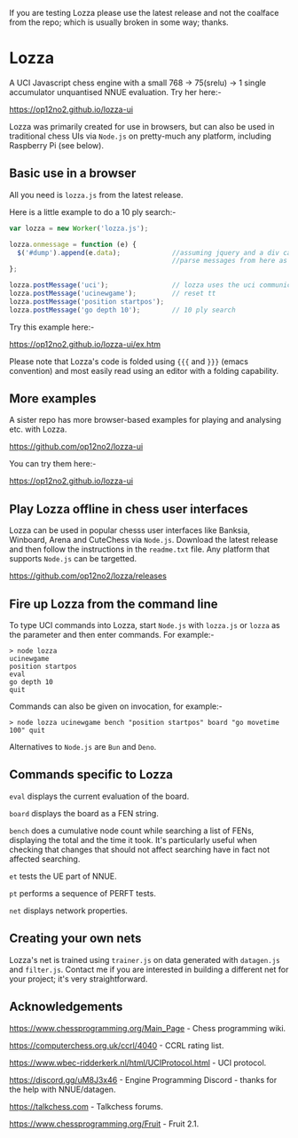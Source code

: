 If you are testing Lozza please use the latest release and not the coalface from the repo; which is usually broken in some way; thanks.

# Lozza

A UCI Javascript chess engine with a small 768 -> 75(srelu) -> 1 single accumulator unquantised NNUE evaluation. Try her here:-

https://op12no2.github.io/lozza-ui

Lozza was primarily created for use in browsers, but can also be used in traditional chess UIs via ```Node.js``` on pretty-much any platform, including Raspberry Pi (see below).

## Basic use in a browser

All you need is ```lozza.js``` from the latest release.  

Here is a little example to do a 10 ply search:-

```Javascript
var lozza = new Worker('lozza.js');

lozza.onmessage = function (e) {
  $('#dump').append(e.data);             //assuming jquery and a div called #dump
                                         //parse messages from here as required
};

lozza.postMessage('uci');                // lozza uses the uci communication protocol
lozza.postMessage('ucinewgame');         // reset tt
lozza.postMessage('position startpos');
lozza.postMessage('go depth 10');        // 10 ply search
```

Try this example here:-

https://op12no2.github.io/lozza-ui/ex.htm

Please note that Lozza's code is folded using ```{{{``` and ```}}}``` (emacs convention) and most easily read using an editor with a folding capability.

## More examples

A sister repo has more browser-based examples for playing and analysing etc. with Lozza.

https://github.com/op12no2/lozza-ui

You can try them here:-

https://op12no2.github.io/lozza-ui

## Play Lozza offline in chess user interfaces

Lozza can be used in popular chesss user interfaces like Banksia, Winboard, Arena and CuteChess via ```Node.js```. Download the latest release and then follow the instructions in the ```readme.txt``` file.  Any platform that supports ```Node.js``` can be targetted.   

https://github.com/op12no2/lozza/releases

## Fire up Lozza from the command line

To type UCI commands into Lozza, start ```Node.js``` with ```lozza.js``` or ```lozza``` as the parameter and then enter commands. For example:-

```
> node lozza
ucinewgame
position startpos
eval
go depth 10
quit
```
Commands can also be given on invocation, for example:-

```
> node lozza ucinewgame bench "position startpos" board "go movetime 100" quit
```

Alternatives to ```Node.js``` are ```Bun``` and ```Deno```.

## Commands specific to Lozza

```eval``` displays the current evaluation of the board.

```board``` displays the board as a FEN string.

```bench``` does a cumulative node count while searching a list of FENs, displaying the total and the time it took. It's particularly useful when checking that changes that should not affect searching have in fact not affected searching.  

```et``` tests the UE part of NNUE.

```pt``` performs a sequence of PERFT tests. 

```net``` displays network properties.

## Creating your own nets

Lozza's net is trained using ```trainer.js``` on data generated with ```datagen.js``` and ```filter.js```. Contact me if you are interested in building a different net for your project; it's very straightforward.

## Acknowledgements

https://www.chessprogramming.org/Main_Page - Chess programming wiki.

https://computerchess.org.uk/ccrl/4040 - CCRL rating list.

https://www.wbec-ridderkerk.nl/html/UCIProtocol.html - UCI protocol.

https://discord.gg/uM8J3x46 - Engine Programming Discord - thanks for the help with NNUE/datagen.

https://talkchess.com - Talkchess forums.

https://www.chessprogramming.org/Fruit - Fruit 2.1.
